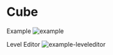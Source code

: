 # Cube
Example
![example](https://user-images.githubusercontent.com/109165074/209949016-2188950e-2ee4-4148-bfeb-93caa39b65e8.gif)

Level Editor
![example-leveleditor](https://user-images.githubusercontent.com/109165074/209949252-7fe236b0-204a-4d80-8fd2-2437924bfa80.gif)
